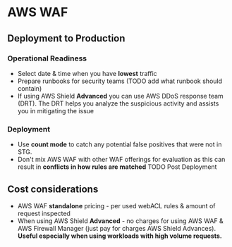 # AWS WAF


## Deployment to Production

### Operational Readiness
* Select date & time when you have **lowest** traffic
* Prepare runbooks for security teams (TODO add what runbook should contain)
* If using AWS Shield **Advanced** you can use AWS DDoS response team (DRT).  The DRT helps you analyze the
suspicious activity and assists you in mitigating the issue
### Deployment
* Use **count mode** to catch any potential false positives that were not in STG.
* Don't mix AWS WAF with other WAF offerings for evaluation as this can result in **conflicts in how rules are matched**
TODO Post Deployment

## Cost considerations
* AWS WAF **standalone** pricing - per used webACL rules & amount of request inspected
* When using AWS Shield **Advanced** - no charges for using AWS WAF & AWS Firewall Manager (just pay for charges AWS Shield Advances). **Useful especially when using workloads with high volume requests.**  
